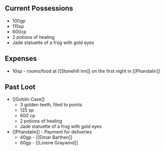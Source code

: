 ## Current Possessions
- 100gp
- 115sp
- 600cp
- 2 potions of healing
- Jade statuette of a frog with gold eyes
## Expenses
- 10sp - rooms/food at [[Stonehill Inn]] on the first night in [[Phandalin]]
## Past Loot
- [[Goblin Cave]]
	- 3 golden teeth, filed to points
	- 125 sp
	- 600 cp
	- 2 potions of healing
	- Jade statuette of a frog with gold eyes
- [[Phandalin]] - Payment for deliveries
	- 40gp - [[Elmar Barthen]]
	- 60gp - [[Linene Graywind]]